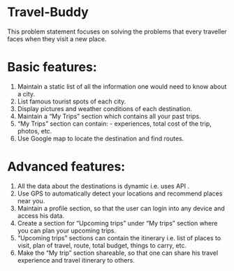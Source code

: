 # Travel-Buddy
This problem statement focuses on solving the problems that every
traveller faces when they visit a new place.
# Basic features:
1. Maintain a static list of all the information one would need to know
about a city.
2. List famous tourist spots of each city.
3. Display pictures and weather conditions of each destination.
4. Maintain a “My Trips” section which contains all your past trips.
5. “My Trips” section can contain: - experiences, total cost of the trip,
photos, etc.
6. Use Google map to locate the destination and find routes.
# Advanced features:
1. All the data about the destinations is dynamic i.e. uses 
API .
2. Use GPS to automatically detect your locations and recommend
places near you.
3. Maintain a profile section, so that the user can login into any device
and access his data.
4. Create a section for “Upcoming trips” under “My trips” section where
you can plan your upcoming trips.
5. “Upcoming trips” sections can contain the itinerary i.e. list of places to
visit, plan of travel, route, total budget, things to carry, etc.
6. Make the “My trip” section shareable, so that one can share his travel
experience and travel itinerary to others.
